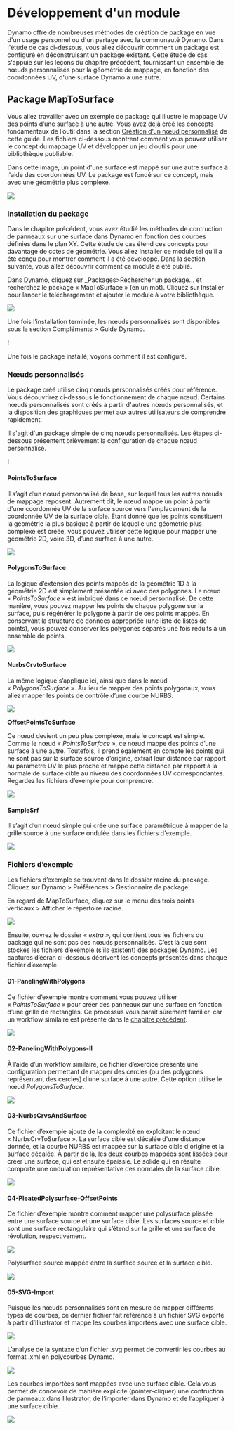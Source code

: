 # Développement d'un module

Dynamo offre de nombreuses méthodes de création de package en vue d'un usage personnel ou d'un partage avec la communauté Dynamo. Dans l'étude de cas ci-dessous, vous allez découvrir comment un package est configuré en déconstruisant un package existant. Cette étude de cas s'appuie sur les leçons du chapitre précédent, fournissant un ensemble de nœuds personnalisés pour la géométrie de mappage, en fonction des coordonnées UV, d'une surface Dynamo à une autre.

## Package MapToSurface

Vous allez travailler avec un exemple de package qui illustre le mappage UV des points d’une surface à une autre. Vous avez déjà créé les concepts fondamentaux de l’outil dans la section [Création d’un nœud personnalisé](../10\_custom-nodes/10-2\_creating.md) de cette guide. Les fichiers ci-dessous montrent comment vous pouvez utiliser le concept du mappage UV et développer un jeu d’outils pour une bibliothèque publiable.

Dans cette image, un point d'une surface est mappé sur une autre surface à l'aide des coordonnées UV. Le package est fondé sur ce concept, mais avec une géométrie plus complexe.

![](../images/6-2/3/uvMap.jpg)

### Installation du package

Dans le chapitre précédent, vous avez étudié les méthodes de contruction de panneaux sur une surface dans Dynamo en fonction des courbes définies dans le plan XY. Cette étude de cas étend ces concepts pour davantage de cotes de géométrie. Vous allez installer ce module tel qu'il a été conçu pour montrer comment il a été développé. Dans la section suivante, vous allez découvrir comment ce module a été publié.

Dans Dynamo, cliquez sur _Packages>Rechercher un package… et recherchez le package « MapToSurface » (en un mot). Cliquez sur Installer pour lancer le téléchargement et ajouter le module à votre bibliothèque.

![](../images/6-2/3/developpackage-installpackage01.jpg)

Une fois l’installation terminée, les nœuds personnalisés sont disponibles sous la section Compléments > Guide Dynamo.

\![](<../images/6-2/3/develop package - install package 02 (1) (1).jpg>)

Une fois le package installé, voyons comment il est configuré.

### Nœuds personnalisés

Le package créé utilise cinq nœuds personnalisés créés pour référence. Vous découvrirez ci-dessous le fonctionnement de chaque nœud. Certains nœuds personnalisés sont créés à partir d'autres nœuds personnalisés, et la disposition des graphiques permet aux autres utilisateurs de comprendre rapidement.

Il s'agit d'un package simple de cinq nœuds personnalisés. Les étapes ci-dessous présentent brièvement la configuration de chaque nœud personnalisé.

\![](<../images/6-2/3/develop package - custom nodes 01 (1) (3).jpg>)

#### **PointsToSurface**

Il s’agit d’un nœud personnalisé de base, sur lequel tous les autres nœuds de mappage reposent. Autrement dit, le nœud mappe un point à partir d'une coordonnée UV de la surface source vers l'emplacement de la coordonnée UV de la surface cible. Étant donné que les points constituent la géométrie la plus basique à partir de laquelle une géométrie plus complexe est créée, vous pouvez utiliser cette logique pour mapper une géométrie 2D, voire 3D, d’une surface à une autre.

![](../images/6-2/3/developpackage-pointToSurface.jpg)

#### **PolygonsToSurface**

La logique d’extension des points mappés de la géométrie 1D à la géométrie 2D est simplement présentée ici avec des polygones. Le nœud _« PointsToSurface »_ est imbriqué dans ce nœud personnalisé. De cette manière, vous pouvez mapper les points de chaque polygone sur la surface, puis régénérer le polygone à partir de ces points mappés. En conservant la structure de données appropriée (une liste de listes de points), vous pouvez conserver les polygones séparés une fois réduits à un ensemble de points.

![](../images/6-2/3/developpackage-polygonsToSurface.jpg)

#### **NurbsCrvtoSurface**

La même logique s’applique ici, ainsi que dans le nœud _« PolygonsToSurface »_. Au lieu de mapper des points polygonaux, vous allez mapper les points de contrôle d’une courbe NURBS.

![](../images/6-2/3/developpackage-nurbsCrvtoSurface.jpg)

**OffsetPointsToSurface**

Ce nœud devient un peu plus complexe, mais le concept est simple. Comme le nœud _« PointsToSurface »_, ce nœud mappe des points d’une surface à une autre. Toutefois, il prend également en compte les points qui ne sont pas sur la surface source d’origine, extrait leur distance par rapport au paramètre UV le plus proche et mappe cette distance par rapport à la normale de surface cible au niveau des coordonnées UV correspondantes. Regardez les fichiers d’exemple pour comprendre.

![](../images/6-2/3/developpackage-OffsetPointsToSurface.jpg)

#### **SampleSrf**

Il s’agit d’un nœud simple qui crée une surface paramétrique à mapper de la grille source à une surface ondulée dans les fichiers d’exemple.

![](../images/6-2/3/developpackage-sampleSrf.jpg)

### Fichiers d’exemple

Les fichiers d’exemple se trouvent dans le dossier racine du package. Cliquez sur Dynamo > Préférences > Gestionnaire de package

En regard de MapToSurface, cliquez sur le menu des trois points verticaux > Afficher le répertoire racine.

![](../images/6-2/3/developpackage-examplefiles01.jpg)

Ensuite, ouvrez le dossier _« extra »_, qui contient tous les fichiers du package qui ne sont pas des nœuds personnalisés. C’est là que sont stockés les fichiers d’exemple (s’ils existent) des packages Dynamo. Les captures d’écran ci-dessous décrivent les concepts présentés dans chaque fichier d’exemple.

#### **01-PanelingWithPolygons**

Ce fichier d’exemple montre comment vous pouvez utiliser _« PointsToSurface »_ pour créer des panneaux sur une surface en fonction d’une grille de rectangles. Ce processus vous paraît sûrement familier, car un workflow similaire est présenté dans le [chapitre précédent](../10\_custom-nodes/10-2\_creating.md).

![](../images/6-2/3/developpackage-samplefile01.jpg)

#### **02-PanelingWithPolygons-II**

À l’aide d’un workflow similaire, ce fichier d’exercice présente une configuration permettant de mapper des cercles (ou des polygones représentant des cercles) d’une surface à une autre. Cette option utilise le nœud _PolygonsToSurface_.

![](../images/6-2/3/developpackage-samplefile02.jpg)

#### **03-NurbsCrvsAndSurface**

Ce fichier d’exemple ajoute de la complexité en exploitant le nœud « NurbsCrvToSurface ». La surface cible est décalée d'une distance donnée, et la courbe NURBS est mappée sur la surface cible d'origine et la surface décalée. À partir de là, les deux courbes mappées sont lissées pour créer une surface, qui est ensuite épaissie. Le solide qui en résulte comporte une ondulation représentative des normales de la surface cible.

![](../images/6-2/3/developpackage-samplefile03.jpg)

#### **04-PleatedPolysurface-OffsetPoints**

Ce fichier d’exemple montre comment mapper une polysurface plissée entre une surface source et une surface cible. Les surfaces source et cible sont une surface rectangulaire qui s’étend sur la grille et une surface de révolution, respectivement.

![](../images/6-2/3/developpackage-samplefile04a.jpg)

Polysurface source mappée entre la surface source et la surface cible.

![](../images/6-2/3/developpackage-samplefile04b.jpg)

#### **05-SVG-Import**

Puisque les nœuds personnalisés sont en mesure de mapper différents types de courbes, ce dernier fichier fait référence à un fichier SVG exporté à partir d’Illustrator et mappe les courbes importées avec une surface cible.

![](../images/6-2/3/developpackage-samplefile05a.jpg)

L’analyse de la syntaxe d’un fichier .svg permet de convertir les courbes au format .xml en polycourbes Dynamo.

![](../images/6-2/3/developpackage-samplefile05b.jpg)

Les courbes importées sont mappées avec une surface cible. Cela vous permet de concevoir de manière explicite (pointer-cliquer) une contruction de panneaux dans Illustrator, de l’importer dans Dynamo et de l’appliquer à une surface cible.

![](../images/6-2/3/developpackage-samplefile05c.jpg)
